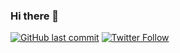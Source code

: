 ### Hi there 👋

[![GitHub last commit](https://img.shields.io/github/last-commit/google/pinarkaymaz6.svg?style=flat)]()
[![Twitter Follow](https://img.shields.io/twitter/follow/pinarkaymaz6.svg?style=social)](https://twitter.com/pinarkaymaz6)

<!--
**pinarkaymaz6/pinarkaymaz6** is a ✨ _special_ ✨ repository because its `README.md` (this file) appears on your GitHub profile.

Here are some ideas to get you started:

- 🔭 I’m currently working on ...
- 🌱 I’m currently learning ...
- 👯 I’m looking to collaborate on ...
- 🤔 I’m looking for help with ...
- 💬 Ask me about ...
- 📫 How to reach me: ...
- 😄 Pronouns: ...
- ⚡ Fun fact: ...
-->
